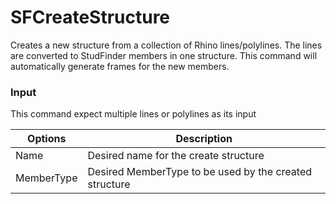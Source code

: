 # SFCreateStructure

Creates a new structure from a collection of Rhino lines/polylines.  The lines are converted to StudFinder members in one structure.  This command will automatically generate frames for the new members.

### Input
This command expect multiple lines or polylines as its input

Options | Description
---------| ---------
Name | Desired name for the create structure
MemberType | Desired MemberType to be used by the created structure